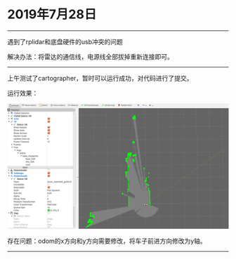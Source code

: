 
# 2019年7月28日

---
遇到了rplidar和底盘硬件的usb冲突的问题

解决办法：将雷达的通信线，电源线全部拔掉重新连接即可。

---
 
上午测试了cartographer，暂时可以运行成功，对代码进行了提交。

运行效果：

![测试效果](img/20190728_cartographer.png)


存在问题：odom的x方向和y方向需要修改，将车子前进方向修改为y轴。

---
